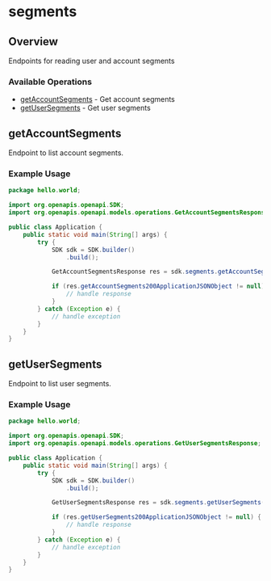 # segments

## Overview

Endpoints for reading user and account segments

### Available Operations

* [getAccountSegments](#getaccountsegments) - Get account segments
* [getUserSegments](#getusersegments) - Get user segments

## getAccountSegments

Endpoint to list account segments.

### Example Usage

```java
package hello.world;

import org.openapis.openapi.SDK;
import org.openapis.openapi.models.operations.GetAccountSegmentsResponse;

public class Application {
    public static void main(String[] args) {
        try {
            SDK sdk = SDK.builder()
                .build();

            GetAccountSegmentsResponse res = sdk.segments.getAccountSegments();

            if (res.getAccountSegments200ApplicationJSONObject != null) {
                // handle response
            }
        } catch (Exception e) {
            // handle exception
        }
    }
}
```

## getUserSegments

Endpoint to list user segments.

### Example Usage

```java
package hello.world;

import org.openapis.openapi.SDK;
import org.openapis.openapi.models.operations.GetUserSegmentsResponse;

public class Application {
    public static void main(String[] args) {
        try {
            SDK sdk = SDK.builder()
                .build();

            GetUserSegmentsResponse res = sdk.segments.getUserSegments();

            if (res.getUserSegments200ApplicationJSONObject != null) {
                // handle response
            }
        } catch (Exception e) {
            // handle exception
        }
    }
}
```
